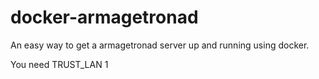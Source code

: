 docker-armagetronad
===================

An easy way to get a armagetronad server up and running using docker.

You need TRUST_LAN 1
